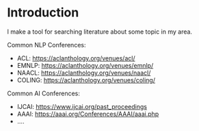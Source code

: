# Introduction 

I make a tool for searching literature about some topic in my area.

Common NLP Conferences:

* ACL: https://aclanthology.org/venues/acl/
* EMNLP: https://aclanthology.org/venues/emnlp/
* NAACL: https://aclanthology.org/venues/naacl/
* COLING: https://aclanthology.org/venues/coling/

Common AI Conferences:

* IJCAI: https://www.ijcai.org/past_proceedings
* AAAI: https://aaai.org/Conferences/AAAI/aaai.php
* ....